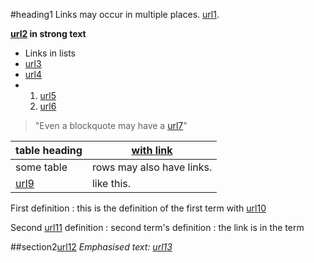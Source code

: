 #heading1
Links may occur in multiple places. [url1](http://link1.com).

**[url2](http://link2.com) in strong text**

- Links in lists
- [url3](http://link3.com)
- [url4](http://link4.com)
- 1. [url5](http://link5.com)
  2. [url6](http://link6.com)

>"Even a blockquote may have a [url7](http://link7.com)"

|table heading|[with link](http://link8.com)|
|-------------|-----------------------------|
| some table  | rows may also have links.   |
| [url9](http://link9.com)| like this.      |

First definition
: this is the definition of the first term with [url10](http://link10.com)

Second [url11](http://link11.com) definition
: second term's definition
: the link is in the term

##section2[url12](http://link12.com)
_Emphasised text: [url13](http://link13.com)_
